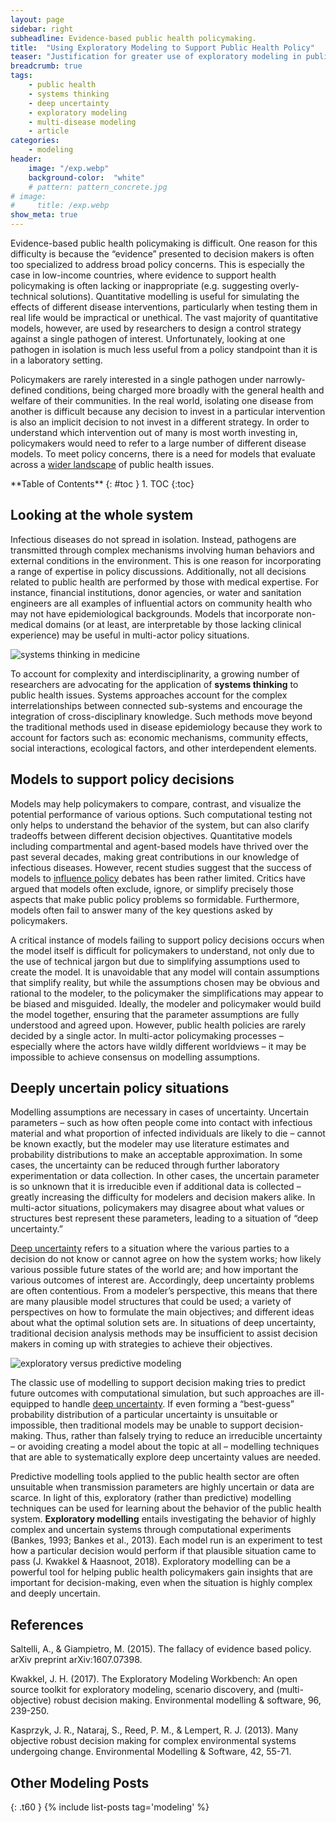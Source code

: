 ```yaml
---
layout: page
sidebar: right
subheadline: Evidence-based public health policymaking.
title:  "Using Exploratory Modeling to Support Public Health Policy"
teaser: "Justification for greater use of exploratory modeling in public health policymaking."
breadcrumb: true
tags:
    - public health
    - systems thinking
    - deep uncertainty
    - exploratory modeling
    - multi-disease modeling
    - article
categories:
    - modeling
header:
    image: "/exp.webp"
    background-color:  "white"
    # pattern: pattern_concrete.jpg
# image:
#     title: /exp.webp
show_meta: true
---
```

Evidence-based public health policymaking is difficult. One reason for this difficulty is because the “evidence” presented to decision makers is often too specialized to address broad policy concerns. This is especially the case in low-income countries, where evidence to support health policymaking is often lacking or inappropriate (e.g. suggesting overly-technical solutions). Quantitative modelling is useful for simulating the effects of different disease interventions, particularly when testing them in real life would be impractical or unethical. The vast majority of quantitative models, however, are used by researchers to design a control strategy against a single pathogen of interest. Unfortunately, looking at one pathogen in isolation is much less useful from a policy standpoint than it is in a laboratory setting.

Policymakers are rarely interested in a single pathogen under narrowly-defined conditions, being charged more broadly with the general health and welfare of their communities. In the real world, isolating one disease from another is difficult because any decision to invest in a particular intervention is also an implicit decision to not invest in a different strategy. In order to understand which intervention out of many is most worth investing in, policymakers would need to refer to a large number of different disease models. To meet policy concerns, there is a need for models that evaluate across a [wider landscape](https://github.com/shannongross/multi_disease_model/blob/master/report/Evaluating%20multi-disease%20interventions%20report.pdf) of public health issues.

<div class="panel radius" markdown="1">
**Table of Contents**
{: #toc }
1.  TOC
{:toc}
</div>

## Looking at the whole system
Infectious diseases do not spread in isolation. Instead, pathogens are transmitted through complex mechanisms involving human behaviors and external conditions in the environment. This is one reason for incorporating a range of expertise in policy discussions. Additionally, not all decisions related to public health are performed by those with medical expertise. For instance, financial institutions, donor agencies, or water and sanitation engineers are all examples of influential actors on community health who may not have epidemiological backgrounds. Models that incorporate non-medical domains (or at least, are interpretable by those lacking clinical experience) may be useful in multi-actor policy situations.

![systems thinking in medicine]({{site.baseurl}}/images/scopes.webp)

To account for complexity and interdisciplinarity, a growing number of researchers are advocating for the application of **systems thinking** to public health issues. Systems approaches account for the complex interrelationships between connected sub-systems and encourage the integration of cross-disciplinary knowledge. Such methods move beyond the traditional methods used in disease epidemiology because they work to account for factors such as: economic mechanisms, community effects, social interactions, ecological factors, and other interdependent elements.

## Models to support policy decisions
Models may help policymakers to compare, contrast, and visualize the potential performance of various options. Such computational testing not only helps to understand the behavior of the system, but can also clarify tradeoffs between different decision objectives. Quantitative models including compartmental and agent-based models have thrived over the past several decades, making great contributions in our knowledge of infectious diseases. However, recent studies suggest that the success of models to [influence policy](https://arxiv.org/abs/1607.07398) debates has been rather limited. Critics have argued that models often exclude, ignore, or simplify precisely those aspects that make public policy problems so formidable. Furthermore, models often fail to answer many of the key questions asked by policymakers.

A critical instance of models failing to support policy decisions occurs when the model itself is difficult for policymakers to understand, not only due to the use of technical jargon but due to simplifying assumptions used to create the model. It is unavoidable that any model will contain assumptions that simplify reality, but while the assumptions chosen may be obvious and rational to the modeler, to the policymaker the simplifications may appear to be biased and misguided. Ideally, the modeler and policymaker would build the model together, ensuring that the parameter assumptions are fully understood and agreed upon. However, public health policies are rarely decided by a single actor. In multi-actor policymaking processes – especially where the actors have wildly different worldviews – it may be impossible to achieve consensus on modelling assumptions.

## Deeply uncertain policy situations
Modelling assumptions are necessary in cases of uncertainty. Uncertain parameters – such as how often people come into contact with infectious material and what proportion of infected individuals are likely to die – cannot be known exactly, but the modeler may use literature estimates and probability distributions to make an acceptable approximation. In some cases, the uncertainty can be reduced through further laboratory experimentation or data collection. In other cases, the uncertain parameter is so unknown that it is irreducible even if additional data is collected – greatly increasing the difficulty for modelers and decision makers alike. In multi-actor situations, policymakers may disagree about what values or structures best represent these parameters, leading to a situation of “deep uncertainty.”

[Deep uncertainty](https://www.sciencedirect.com/science/article/pii/S1364815212003131) refers to a situation where the various parties to a decision do not know or cannot agree on how the system works; how likely various possible future states of the world are; and how important the various outcomes of interest are. Accordingly, deep uncertainty problems are often contentious. From a  modeler’s perspective, this means that there are many plausible model structures that could be used; a variety of perspectives on how to formulate the main objectives; and different ideas about what the optimal solution sets are. In situations of deep uncertainty, traditional decision analysis methods may be insufficient to assist decision makers in coming up with strategies to achieve their objectives.

![exploratory versus predictive modeling]({{site.baseurl}}/images/public-health.webp)

The classic use of modelling to support decision making tries to predict future outcomes with computational simulation, but such approaches are ill-equipped to handle [deep uncertainty](https://www.sciencedirect.com/science/article/pii/S1364815217301251). If even forming a “best-guess” probability distribution of a particular uncertainty is unsuitable or impossible, then traditional models may be unable to support decision-making. Thus, rather than falsely trying to reduce an irreducible uncertainty – or avoiding creating a model about the topic at all – modelling techniques that are able to systematically explore deep uncertainty values are needed.

Predictive modelling tools applied to the public health sector are often unsuitable when transmission parameters are highly uncertain or data are scarce. In light of this, exploratory (rather than predictive) modelling techniques can be used for learning about the behavior of the public health system. **Exploratory modelling** entails investigating the behavior of highly complex and uncertain systems through computational experiments (Bankes, 1993; Bankes et al., 2013). Each model run is an experiment to test how a particular decision would perform if that plausible situation came to pass (J. Kwakkel & Haasnoot, 2018). Exploratory modelling can be a powerful tool for helping public health policymakers gain insights that are important for decision-making, even when the situation is highly complex and deeply uncertain.


## References
Saltelli, A., & Giampietro, M. (2015). The fallacy of evidence based policy. arXiv preprint arXiv:1607.07398.

Kwakkel, J. H. (2017). The Exploratory Modeling Workbench: An open source toolkit for exploratory modeling, scenario discovery, and (multi-objective) robust decision making. Environmental modelling & software, 96, 239-250.

Kasprzyk, J. R., Nataraj, S., Reed, P. M., & Lempert, R. J. (2013). Many objective robust decision making for complex environmental systems undergoing change. Environmental Modelling & Software, 42, 55-71.


## Other Modeling Posts
{: .t60 }
{% include list-posts tag='modeling' %}
